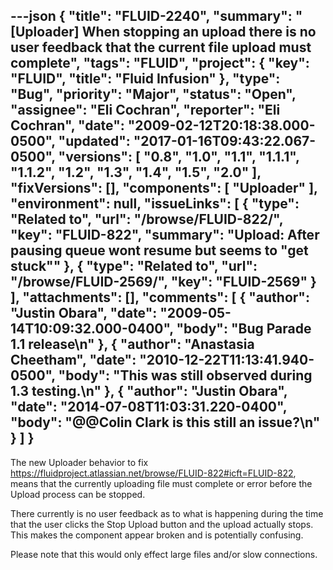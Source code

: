 ---json
{
  "title": "FLUID-2240",
  "summary": "[Uploader] When stopping an upload there is no user feedback that the current file upload must complete",
  "tags": "FLUID",
  "project": {
    "key": "FLUID",
    "title": "Fluid Infusion"
  },
  "type": "Bug",
  "priority": "Major",
  "status": "Open",
  "assignee": "Eli Cochran",
  "reporter": "Eli Cochran",
  "date": "2009-02-12T20:18:38.000-0500",
  "updated": "2017-01-16T09:43:22.067-0500",
  "versions": [
    "0.8",
    "1.0",
    "1.1",
    "1.1.1",
    "1.1.2",
    "1.2",
    "1.3",
    "1.4",
    "1.5",
    "2.0"
  ],
  "fixVersions": [],
  "components": [
    "Uploader"
  ],
  "environment": null,
  "issueLinks": [
    {
      "type": "Related to",
      "url": "/browse/FLUID-822/",
      "key": "FLUID-822",
      "summary": "Upload: After pausing queue wont resume but seems to \"get stuck\""
    },
    {
      "type": "Related to",
      "url": "/browse/FLUID-2569/",
      "key": "FLUID-2569"
    }
  ],
  "attachments": [],
  "comments": [
    {
      "author": "Justin Obara",
      "date": "2009-05-14T10:09:32.000-0400",
      "body": "Bug Parade 1.1 release\n"
    },
    {
      "author": "Anastasia Cheetham",
      "date": "2010-12-22T11:13:41.940-0500",
      "body": "This was still observed during 1.3 testing.\n"
    },
    {
      "author": "Justin Obara",
      "date": "2014-07-08T11:03:31.220-0400",
      "body": "@@Colin Clark is this still an issue?\n"
    }
  ]
}
---
The new Uploader behavior to fix <https://fluidproject.atlassian.net/browse/FLUID-822#icft=FLUID-822>, means that the currently uploading file must complete or error before the Upload process can be stopped.&#x20;

There currently is no user feedback as to what is happening during the time that the user clicks the Stop Upload button and the upload actually stops. This makes the component appear broken and is potentially confusing.&#x20;

Please note that this would only effect large files and/or slow connections.

        